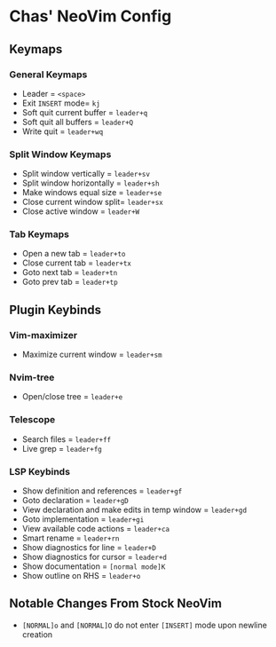 # Chas' NeoVim Config

## Keymaps

### General Keymaps

* Leader = `<space>`
* Exit `INSERT` mode= `kj`
* Soft quit current buffer = `leader+q`
* Soft quit all buffers = `leader+Q`
* Write quit = `leader+wq`

### Split Window Keymaps

* Split window vertically = `leader+sv`
* Split window horizontally = `leader+sh`
* Make windows equal size = `leader+se`
* Close current window split= `leader+sx`
* Close active window = `leader+W`

### Tab Keymaps

* Open a new tab = `leader+to`
* Close current tab = `leader+tx`
* Goto next tab = `leader+tn`
* Goto prev tab = `leader+tp`

## Plugin Keybinds

### Vim-maximizer

* Maximize current window = `leader+sm`

### Nvim-tree

* Open/close tree = `leader+e`

### Telescope

* Search files = `leader+ff`
* Live grep = `leader+fg`

### LSP Keybinds

* Show definition and references = `leader+gf`
* Goto declaration = `leader+gD`
* View declaration and make edits in temp window = `leader+gd`
* Goto implementation = `leader+gi`
* View available code actions = `leader+ca`
* Smart rename = `leader+rn`
* Show diagnostics for line = `leader+D`
* Show diagnostics for cursor = `leader+d`
* Show documentation = `[normal mode]K`
* Show outline on RHS = `leader+o`

## Notable Changes From Stock NeoVim
* `[NORMAL]o` and `[NORMAL]O` do not enter `[INSERT]` mode upon newline creation
 
